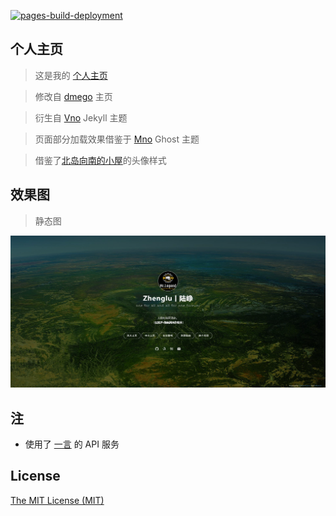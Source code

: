 [![pages-build-deployment](https://github.com/AdamZhengLu/Homepage/actions/workflows/pages/pages-build-deployment/badge.svg)](https://github.com/AdamZhengLu/Homepage/actions/workflows/pages/pages-build-deployment)

## 个人主页

>这是我的 [个人主页](https://zhenglu.top/homepage/)

>修改自 [dmego](https://github.com/dmego/home.github.io) 主页

>衍生自 [Vno](https://github.com/onevcat/vno-jekyll) Jekyll 主题

>页面部分加载效果借鉴于 [Mno](https://github.com/mcc108/mno) Ghost 主题

>借鉴了[北岛向南的小屋](https://javef.github.io/)的头像样式


## 效果图

>静态图

![主页JPG](assets/img/home.jpg)


## 注

- 使用了 [一言](http://hitokoto.cn/) 的 API 服务


## License

[The MIT License (MIT)](http://opensource.org/licenses/MIT)


